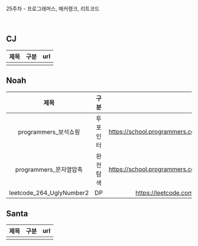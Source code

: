 25주차 - 프로그래머스, 해커랭크, 리트코드

</br>

## CJ

|제목|구분|url|
|:------:|:---:|:---:|
||||

## Noah

| 제목 | 구분 | url |
|:------:|:---:|:---:|
|programmers_보석쇼핑|투포인터|https://school.programmers.co.kr/learn/courses/30/lessons/67258|
|programmers_문자열압축|완전탐색|https://school.programmers.co.kr/learn/courses/30/lessons/60057|
|leetcode_264_UglyNumber2|DP|https://leetcode.com/problems/ugly-number-ii/|

## Santa

|제목|구분|url|
|:------:|:---:|:---:|
||||
